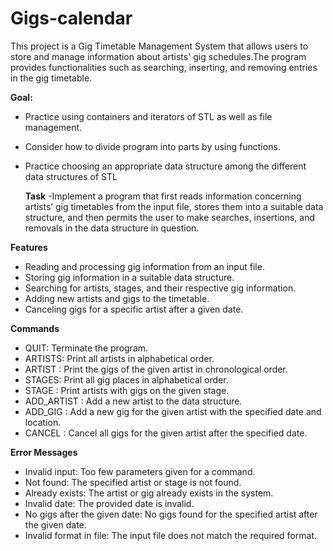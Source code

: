 # Gigs-calendar
This project is a Gig Timetable Management System that allows users to store and manage information about artists' gig schedules.The program provides functionalities such as searching, inserting, and removing entries in the gig timetable.

**Goal:**
- Practice using containers and iterators of STL as well as file management.
- Consider how to divide program into parts by using functions. 
- Practice choosing an appropriate data structure among the different data structures of STL

  **Task**
  -Implement a program that first reads information concerning artists’ gig timetables from the input file, stores them into a suitable data structure, and then permits the user to make searches, insertions, and removals in the data structure in question.

**Features**
- Reading and processing gig information from an input file.
- Storing gig information in a suitable data structure.
- Searching for artists, stages, and their respective gig information.
- Adding new artists and gigs to the timetable.
- Canceling gigs for a specific artist after a given date.

**Commands**

- QUIT: Terminate the program.
- ARTISTS: Print all artists in alphabetical order.
- ARTIST <artist>: Print the gigs of the given artist in chronological order.
- STAGES: Print all gig places in alphabetical order.
- STAGE <stage>: Print artists with gigs on the given stage.
- ADD_ARTIST <artist>: Add a new artist to the data structure.
- ADD_GIG <artist> <date> <town> <stage>: Add a new gig for the given artist with the specified date and location.
- CANCEL <artist> <date>: Cancel all gigs for the given artist after the specified date.

**Error Messages**

- Invalid input: Too few parameters given for a command.
- Not found: The specified artist or stage is not found.
- Already exists: The artist or gig already exists in the system.
- Invalid date: The provided date is invalid.
- No gigs after the given date: No gigs found for the specified artist after the given date.
- Invalid format in file: The input file does not match the required format.
